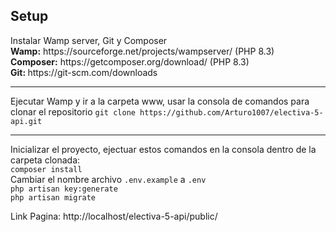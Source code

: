 <h2>Setup</h2>
Instalar Wamp server, Git y Composer
</br><b>Wamp:</b> https://sourceforge.net/projects/wampserver/ (PHP 8.3) </br>
<b>Composer:</b> https://getcomposer.org/download/ (PHP 8.3)</br>
<b>Git: </b> https://git-scm.com/downloads
<hr>
Ejecutar Wamp y ir a la carpeta www, usar la consola de comandos para clonar el repositorio
<code>git clone https://github.com/Arturo1007/electiva-5-api.git</code>
<hr>
Inicializar el proyecto, ejectuar estos comandos en la consola dentro de la carpeta clonada:<br>
<code>composer install</code><br>
Cambiar el nombre archivo <code>.env.example</code> a <code>.env</code><br>
<code>php artisan key:generate</code><br>
<code>php artisan migrate</code><br>

Link Pagina: http://localhost/electiva-5-api/public/
